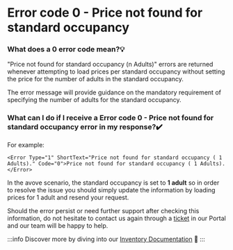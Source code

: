 ﻿---
sidebar_position: 2
---

# Error code 0 - Price not found for standard occupancy

### What does a 0 error code mean?💡
"Price not found for standard occupancy (n Adults)" errors are returned whenever attempting to load prices per standard occupancy without setting the price for the number of adults in the standard occupancy.

The error message will provide guidance on the mandatory requirement of specifying the number of adults for the standard occupancy.
### What can I do if I receive a Error code 0 - Price not found for standard occupancy error in my response?✔️
For example:

```
<Error Type="1" ShortText="Price not found for standard occupancy ( 1 Adults)." Code="0">Price not found for standard occupancy ( 1 Adults).</Error>
```

In the avove scenario, the standard occupancy is set to **1 adult** so in order to resolve the issue you should simply update the information by loading prices for 1 adult and resend your request.

Should the error persist or need further support after checking this information, do not hesitate to contact us again through a [ticket](https://app.travelgatex.com/tickets) in our Portal and our team will be happy to help.
 
:::info
Discover more by diving into our [Inventory Documentation](/docs/apps/inventory/overview) 🚀
:::
